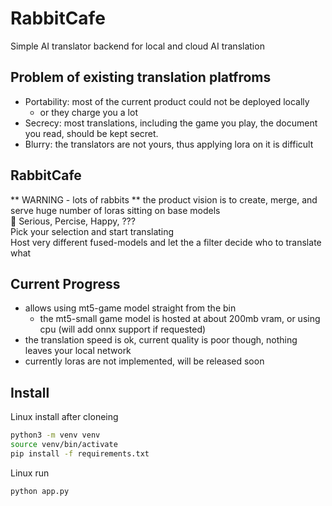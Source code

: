 # RabbitCafe
Simple AI translator backend for local and cloud AI translation

## Problem of existing translation platfroms
* Portability: most of the current product could not be deployed locally
	* or they charge you a lot
* Secrecy: most translations, including the game you play, the document you read, should be kept secret.
* Blurry: the translators are not yours, thus applying lora on it is difficult

## RabbitCafe
** WARNING - lots of rabbits **
the product vision is to create, merge, and serve huge number of loras sitting on base models<br>
🐇 Serious, Percise, Happy, ??? <br>
Pick your selection and start translating <br>
Host very different fused-models and let the a filter decide who to translate what

## Current Progress
* allows using mt5-game model straight from the bin
	* the mt5-small game model is hosted at about 200mb vram, or using cpu (will add onnx support if requested)
* the translation speed is ok, current quality is poor though, nothing leaves your local network
* currently loras are not implemented, will be released soon

## Install

Linux install after cloneing
``` bash
python3 -m venv venv
source venv/bin/activate
pip install -f requirements.txt
```
Linux run
``` bash
python app.py
```